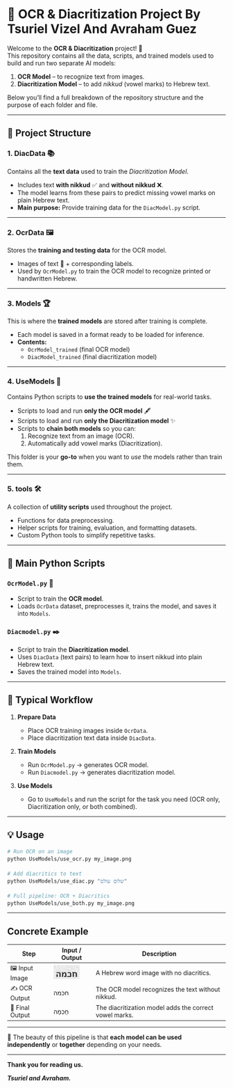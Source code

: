 # 📜 OCR & Diacritization Project By Tsuriel Vizel And Avraham Guez

Welcome to the **OCR & Diacritization** project! 🎯  
This repository contains all the data, scripts, and trained models used to build and run two separate AI models:  
1. **OCR Model** – to recognize text from images.  
2. **Diacritization Model** – to add *nikkud* (vowel marks) to Hebrew text.  

Below you’ll find a full breakdown of the repository structure and the purpose of each folder and file.  

---

## 📂 Project Structure

### 1. **DiacData** 📚  
Contains all the **text data** used to train the *Diacritization Model*.  
- Includes text **with nikkud** ✅ and **without nikkud** ❌.  
- The model learns from these pairs to predict missing vowel marks on plain Hebrew text.  
- **Main purpose:** Provide training data for the `DiacModel.py` script.

---

### 2. **OcrData** 🖼️  
Stores the **training and testing data** for the OCR model.  
- Images of text 📄 + corresponding labels.  
- Used by `OcrModel.py` to train the OCR model to recognize printed or handwritten Hebrew.

---

### 3. **Models** 🏆  
This is where the **trained models** are stored after training is complete.  
- Each model is saved in a format ready to be loaded for inference.  
- **Contents:**  
  - `OcrModel_trained` (final OCR model)  
  - `DiacModel_trained` (final diacritization model)  

---

### 4. **UseModels** 🚀  
Contains Python scripts to **use the trained models** for real-world tasks.  
- Scripts to load and run **only the OCR model** 🖋️  
- Scripts to load and run **only the Diacritization model** ✨  
- Scripts to **chain both models** so you can:
  1. Recognize text from an image (OCR).
  2. Automatically add vowel marks (Diacritization).  

This folder is your **go-to** when you want to *use* the models rather than train them.

---

### 5. **tools** 🛠️  
A collection of **utility scripts** used throughout the project.  
- Functions for data preprocessing.  
- Helper scripts for training, evaluation, and formatting datasets.  
- Custom Python tools to simplify repetitive tasks.

---

## 🐍 Main Python Scripts

### **`OcrModel.py`** 📄  
- Script to train the **OCR model**.  
- Loads `OcrData` dataset, preprocesses it, trains the model, and saves it into `Models`.  

### **`Diacmodel.py`** ✒️  
- Script to train the **Diacritization model**.  
- Uses `DiacData` (text pairs) to learn how to insert nikkud into plain Hebrew text.  
- Saves the trained model into `Models`.  

---

## 🔄 Typical Workflow

1. **Prepare Data**  
   - Place OCR training images inside `OcrData`.  
   - Place diacritization text data inside `DiacData`.  

2. **Train Models**  
   - Run `OcrModel.py` → generates OCR model.  
   - Run `Diacmodel.py` → generates diacritization model.  

3. **Use Models**  
   - Go to `UseModels` and run the script for the task you need (OCR only, Diacritization only, or both combined).  

---

## 💡 Usage
```bash
# Run OCR on an image
python UseModels/use_ocr.py my_image.png

# Add diacritics to text
python UseModels/use_diac.py "שלום עולם"

# Full pipeline: OCR + Diacritics
python UseModels/use_both.py my_image.png
```
---

## Concrete Example
| Step | Input / Output | Description |
|------|---------------|-------------|
| 🖼️ Input Image | ![Example Hebrew](OcrData/test.jpg) | A Hebrew word image with no diacritics. |
| ✍️ OCR Output | חכמה | The OCR model recognizes the text without nikkud. |
| 🎯 Final Output | חָכְמָה | The diacritization model adds the correct vowel marks. |

---

📌 The beauty of this pipeline is that **each model can be used independently** or **together** depending on your needs.

---

**Thank you for reading us.**

***Tsuriel and Avraham.***

